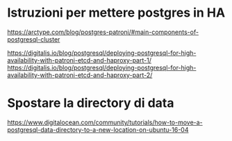 # Istruzioni per mettere postgres in HA

https://arctype.com/blog/postgres-patroni/#main-components-of-postgresql-cluster

https://digitalis.io/blog/postgresql/deploying-postgresql-for-high-availability-with-patroni-etcd-and-haproxy-part-1/
https://digitalis.io/blog/postgresql/deploying-postgresql-for-high-availability-with-patroni-etcd-and-haproxy-part-2/

# Spostare la directory di data

https://www.digitalocean.com/community/tutorials/how-to-move-a-postgresql-data-directory-to-a-new-location-on-ubuntu-16-04
